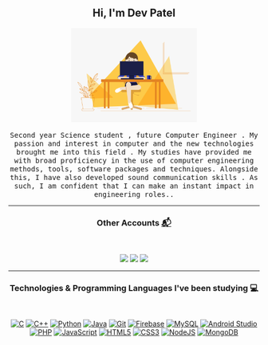 <h2 align="center"> Hi, I'm Dev Patel <br/></h2> 
 
<p align="center"><a href="#"><img width=50% src="hello.gif"></a></p>
<!-- <h6 align="center">Animation by <a href="https://dribbble.com/daniserpa" target="_blank">Daniela Serpa</a></h6> -->

<p align="center"> <samp>Second year Science student , future Computer Engineer . My passion and interest in computer and the new technologies brought me into this field . 
My studies have provided me with broad proficiency in the use of computer engineering methods, tools, software packages and techniques. Alongside this, I have also developed sound communication skills . As such, I am confident that I can make an instant impact in engineering roles.. </samp>

---------------------------------------------------------------------------------------------------------------------------------------------------------------------------------

<h3 align="center"> Other Accounts <a href="#"> 📬 </h3>
<br />
<p align="center">
<a href="https://www.linkedin.com/in/devpatel062/"><img src="https://img.shields.io/badge/linkedin-%230077B5.svg?&style=for-the-badge&logo=linkedin&logoColor=white" margin=20/></a>
<a href="mailto:devjpatel2002@gmail.com"><img src="https://img.shields.io/badge/Gmail-D14836?style=for-the-badge&logo=gmail&logoColor=white"/></a>
<!-- <a href="https://www.researchgate.net/profile/Anne-Livia-Da-F-Macedo"><img src="https://img.shields.io/badge/ResearchGate-00CCBB?style=for-the-badge&logo=ResearchGate&logoColor=white"/></a> -->
<a href="https://leetcode.com/devpatel062/"><img src="https://img.shields.io/badge/Leetcode-1F8ACB?style=for-the-badge&logo=Codeforces&logoColor=white"/></a>
</p>

---------------------------------------------------------------------------------------------------------------------------------------------------------------------------------

<h3 align="center"> Technologies & Programming Languages I've been studying 💻
 </h3>
<br />
<p align="center">
<a href="#"><img alt="C" src="https://img.shields.io/badge/c%20-%2300599C.svg?&style=flat&logo=c&logoColor=white"/></a>
<a href="#"><img alt="C++" src="https://img.shields.io/badge/c++%20-%2300599C.svg?&style=flat&logo=c%2B%2B&ogoColor=white"/></a>
<a href="#"><img alt="Python" src="https://img.shields.io/badge/python%20-%2314354C.svg?&style=flat&logo=python&logoColor=white"/></a>
<a href="#"><img alt="Java" src="https://img.shields.io/badge/java-%23ED8B00.svg?&style=flat&logo=java&logoColor=white"/></a>
<a href="#"><img alt="Git" src="https://img.shields.io/badge/git%20-%23F05033.svg?&style=flat&logo=git&logoColor=white"/></a>
<a href="#"><img alt="Firebase" src="https://img.shields.io/badge/firebase%20-%23039BE5.svg?&style=flat&logo=firebase"/></a>
<a href="#"><img alt="MySQL" src="https://img.shields.io/badge/mysql-%2300f.svg?&style=flat&logo=mysql&logoColor=white"/></a>
<!-- <a href="#"><img alt="TensorFlow" src="https://img.shields.io/badge/TensorFlow%20-%23FF6F00.svg?&style=flat&logo=TensorFlow&logoColor=white" /></a> -->
<!-- <a href="#"><img alt="Keras" src="https://img.shields.io/badge/Keras%20-%23D00000.svg?&style=flat&logo=Keras&logoColor=white"/></a> -->
<!-- <a href="#"><img alt="Pandas" src="https://img.shields.io/badge/pandas%20-%23150458.svg?&style=flat&logo=pandas&logoColor=white" /></a> -->
<!-- <a href="#"><img alt="NumPy" src="https://img.shields.io/badge/numpy%20-%23013243.svg?&style=flat&logo=numpy&logoColor=white" /></a> -->
<!-- <a href="#"><img alt="Jupyter" src="https://img.shields.io/badge/Jupyter%20-%23F37626.svg?&style=flat&logo=Jupyter&logoColor=white" /></a> -->
<!-- <a href="#"><img alt="Scikit Learn" src="https://img.shields.io/badge/Scikit%20Learn-F7931E?style=flat&logo=scikit%2DLearn&logoColor=white" /></a> -->
<!-- <a href="#"><img alt="OpenCV" src="https://img.shields.io/badge/OpenCV-5C3EE8?style=flat&logo=OpenCV&logoColor=white" /></a> -->
<a href="#"><img alt="Android Studio" src="https://img.shields.io/badge/Android%20Studio-3DDC84?style=flat&logo=Android%20Studio&logoColor=white" /></a>
<!-- <a href="#"><img alt="Octave" src="https://img.shields.io/badge/Octave-0790C0?style=flat&logo=Octave&logoColor=white" /></a> -->
<a href="#"><img alt="PHP" src="https://img.shields.io/badge/php-777BB4.svg?&style=flat&logo=php&logoColor=white"/></a>
<a href="#"><img alt="JavaScript" src="https://img.shields.io/badge/javascript%20-%23323330.svg?&style=flat&logo=javascript&logoColor=%23F7DF1E"/></a>
<a href="#"><img alt="HTML5" src="https://img.shields.io/badge/html5%20-%23E34F26.svg?&style=flat&logo=html5&logoColor=white"/></a>
<a href="#"><img alt="CSS3" src="https://img.shields.io/badge/css3%20-%231572B6.svg?&style=flat&logo=css3&logoColor=white"/></a>
<a href="#"><img alt="NodeJS" src="https://img.shields.io/badge/Node.js%20-%339933.svg?&style=flat&logo=Node.js&logoColor=white"/></a>
<!--  <a href="#"><img alt="Prisma" src="https://img.shields.io/badge/Prisma%20-%2D3748.svg?&style=flat&logo=Prisma&logoColor=white"/></a> -->
<a href="#"><img alt="MongoDB" src="https://img.shields.io/badge/MongoDB%20-%47A248.svg?&style=flat&logo=MongoDB&logoColor=white"/></a>
<!--  <a href="#"><img alt="Docker" src="https://img.shields.io/badge/docker%20-%2496ED.svg?&style=flat&logo=docker&logoColor=white&color=blue"/></a> -->
</p>
